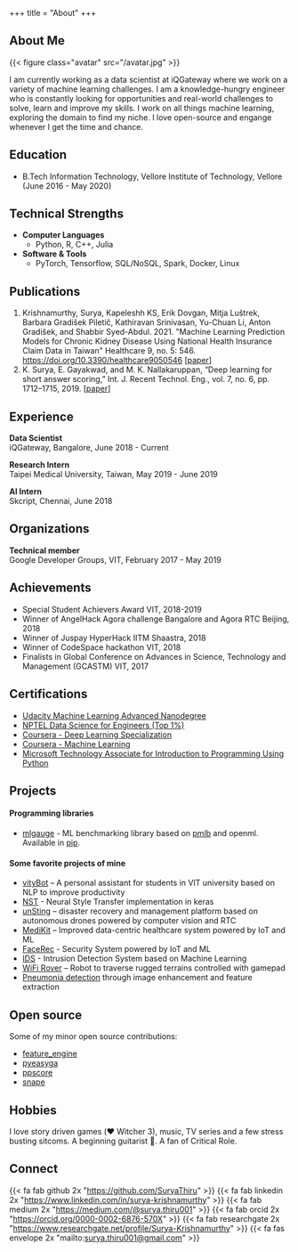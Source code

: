 +++
title = "About"
+++

## About Me

{{< figure class="avatar" src="/avatar.jpg" >}}


I am currently working as a data scientist at iQGateway where we work on a variety of machine learning challenges. I am a knowledge-hungry engineer who is constantly looking for opportunities and real-world challenges to solve, learn and improve my skills. I work on all things machine learning, exploring the domain to find my niche. I love open-source and engange whenever I get the time and chance.

## Education

* B.Tech Information Technology, Vellore Institute of Technology, Vellore  (June 2016 - May 2020)

## Technical Strengths

* **Computer Languages**
    * Python, R, C++, Julia
* **Software & Tools**
    * PyTorch, Tensorflow, SQL/NoSQL, Spark, Docker, Linux

## Publications

1. Krishnamurthy, Surya, Kapeleshh KS, Erik Dovgan, Mitja Luštrek, Barbara Gradišek Piletič, Kathiravan Srinivasan, Yu-Chuan Li, Anton Gradišek, and Shabbir Syed-Abdul. 2021. "Machine Learning Prediction Models for Chronic Kidney Disease Using National Health Insurance Claim Data in Taiwan" Healthcare 9, no. 5: 546. https://doi.org/10.3390/healthcare9050546  [[paper](https://www.mdpi.com/2227-9032/9/5/546)]
2. K. Surya, E. Gayakwad, and M. K. Nallakaruppan, “Deep learning for short answer scoring,” Int. J. Recent Technol. Eng., vol. 7, no. 6, pp. 1712–1715, 2019.  [[paper](https://www.ijrte.org/wp-content/uploads/papers/v7i6/F2253037619.pdf)]

## Experience

**Data Scientist** \
iQGateway, Bangalore, June 2018 - Current

**Research Intern** \
Taipei Medical University, Taiwan, May 2019 - June 2019

**AI Intern** \
Skcript, Chennai, June 2018

## Organizations

**Technical member** \
Google Developer Groups, VIT, February 2017 - May 2019

## Achievements

* Special Student Achievers Award VIT, 2018-2019
* Winner of AngelHack Agora challenge Bangalore and Agora RTC Beijing, 2018
* Winner of Juspay HyperHack IITM Shaastra, 2018
* Winner of CodeSpace hackathon VIT, 2018
* Finalists in Global Conference on Advances in Science, Technology and Management (GCASTM) VIT, 2017

## Certifications

* [Udacity Machine Learning Advanced Nanodegree](https://confirm.udacity.com/UWD2SEA7)
* [NPTEL Data Science for Engineers (Top 1%)](https://drive.google.com/file/d/1KcKuhs0u4pzx1DUvso2M1E-wuF1xhvP-/view)
* [Coursera - Deep Learning Specialization](https://www.coursera.org/account/accomplishments/specialization/Y3VSJVYQF9U4)
* [Coursera - Machine Learning](https://www.coursera.org/account/accomplishments/verify/7VWHPQFRVAZJ)
* [Microsoft Technology Associate for Introduction to Programming Using Python](https://portal.certiport.com/Portal/Pages/PrintTranscriptInfo.aspx?action=Cert&id=395&cvid=VR13klT+u7p5/GVjPh83RQ==)

## Projects

#### Programming libraries

* [mlgauge](https://github.com/SuryaThiru/mlgauge) - ML benchmarking library based on [pmlb](https://github.com/EpistasisLab/pmlb) and openml. Available in [pip](https://pypi.org/project/mlgauge/).

#### Some favorite projects of mine

* [vityBot](https://github.com/GDGVIT/vityBot) – A personal assistant for students in VIT university based on NLP to improve productivity
* [NST](https://github.com/SuryaThiru/Neural-style-transfer) - Neural Style Transfer implementation in keras
* [unSting](https://github.com/samyak-jain/angelhack) – disaster recovery and management platform based on autonomous drones powered by computer vision and RTC
* [MediKit](https://github.com/apuayush/sm_medikit) – Improved data-centric healthcare system powered by IoT and ML
* [FaceRec](https://github.com/SuryaThiru/IoT-faceRec-security-system) - Security System powered by IoT and ML
* [IDS](https://github.com/SuryaThiru/Intrusion-detection-system) - Intrusion Detection System based on Machine Learning
* [WiFi Rover](https://github.com/SuryaThiru/ISC-bot) – Robot to traverse rugged terrains controlled with gamepad
* [Pneumonia detection](https://github.com/SuryaThiru/Pneumonia-detection) through image enhancement and feature extraction

## Open source

Some of my minor open source contributions:

* [feature_engine](https://github.com/solegalli/feature_engine/)
* [pyeasyga](https://github.com/remiomosowon/pyeasyga)
* [ppscore](https://github.com/8080labs/ppscore)
* [snape](https://github.com/mbernico/snape)

## Hobbies

I love story driven games (❤️ Witcher 3), music, TV series and a few stress busting sitcoms. A beginning guitarist 🎸. A fan of Critical Role.

## Connect

{{< fa fab github 2x "https://github.com/SuryaThiru" >}}
{{< fa fab linkedin 2x "https://www.linkedin.com/in/surya-krishnamurthy" >}}
{{< fa fab medium 2x "https://medium.com/@surya.thiru001" >}}
{{< fa fab orcid 2x "https://orcid.org/0000-0002-6876-570X" >}}
{{< fa fab researchgate 2x "https://www.researchgate.net/profile/Surya-Krishnamurthy" >}}
{{< fa fas envelope 2x "mailto:surya.thiru001@gmail.com" >}}
